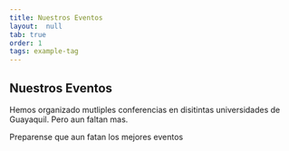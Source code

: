 ```yaml
---
title: Nuestros Eventos
layout:  null
tab: true
order: 1
tags: example-tag
---
```


## Nuestros Eventos

Hemos organizado mutliples conferencias en disitintas universidades de Guayaquil. Pero aun faltan mas.

Preparense que aun fatan los mejores eventos